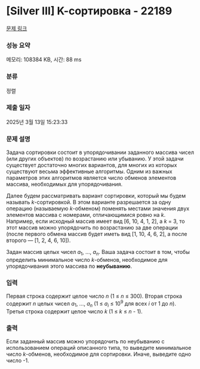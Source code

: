 # [Silver III] K-cортировка - 22189 

[문제 링크](https://www.acmicpc.net/problem/22189) 

### 성능 요약

메모리: 108384 KB, 시간: 88 ms

### 분류

정렬

### 제출 일자

2025년 3월 13일 15:23:33

### 문제 설명

<p>Задача сортировки состоит в упорядочивании заданного массива чисел (или других объектов) по возрастанию или убыванию. У этой задачи существует достаточно многих вариантов, для многих из которых существуют весьма эффективные алгоритмы. Одним из важных параметров этих алгоритмов является число обменов элементов массива, необходимых для упорядочивания.</p>

<p>Далее будем рассматривать вариант сортировки, который мы будем называть <i>k</i>-сортировкой. В этом варианте разрешается за одну операцию (называемую <i>k</i>-обменом) поменять местами значения двух элементов массива с номерами, отличающимися ровно на <i>k</i>. Например, если исходный массив имеет вид [6, 10, 4, 1, 2], а <i>k</i> = 3, то этот массив можно упорядочить по возрастанию за две операции (после первого обмена массив будет иметь вид [1, 10, 4, 6, 2], а после второго — [1, 2, 4, 6, 10]).</p>

<p>Задан массив целых чисел <i>a</i><sub>1</sub>, ..., <i>a<sub>n</sub></i>. Ваша задача состоит в том, чтобы определить минимальное число <i>k</i>-обменов, необходимое для упорядочивания этого массива по <b>неубыванию</b>.</p>

### 입력 

 <p>Первая строка содержит целое число <i>n</i> (1 ≤ <i>n</i> ≤ 300). Вторая строка содержит <i>n</i> целых чисел <i>a</i><sub>1</sub>, ..., <i>a<sub>n</sub></i> (1 ≤ <i>a<sub>i</sub></i> ≤ 10<sup>9</sup> для всех <i>i</i> от 1 до <i>n</i>). Третья строка содержит целое число <i>k</i> (1 ≤ <i>k</i> ≤ <i>n</i> - 1).</p>

### 출력 

 <p>Если заданный массив можно упорядочить по неубыванию с использованием операций описанного типа, то выведите минимальное число <i>k</i>-обменов, необходимое для сортировки. Иначе, выведите одно число -1.</p>

